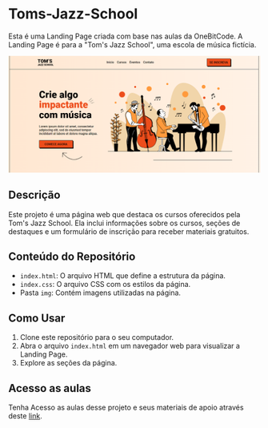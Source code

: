# Toms-Jazz-School
Esta é uma Landing Page criada com base nas aulas da OneBitCode. A Landing Page é para a "Tom's Jazz School", uma escola de música fictícia.

![Toms-Jazz-School](image.png)

## Descrição

Este projeto é uma página web que destaca os cursos oferecidos pela Tom's Jazz School. Ela inclui informações sobre os cursos, seções de destaques e um formulário de inscrição para receber materiais gratuitos.

## Conteúdo do Repositório

- `index.html`: O arquivo HTML que define a estrutura da página.
- `index.css`: O arquivo CSS com os estilos da página.
- Pasta `img`: Contém imagens utilizadas na página.

## Como Usar

1. Clone este repositório para o seu computador.
2. Abra o arquivo `index.html` em um navegador web para visualizar a Landing Page.
3. Explore as seções da página.

## Acesso as aulas

Tenha Acesso as aulas desse projeto e seus materiais de apoio através deste [link](https://www.onebitcode.com/projetoaulas).
